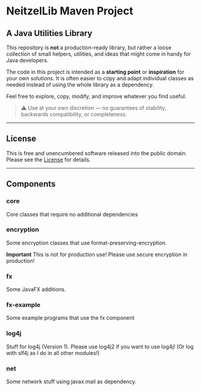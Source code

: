 # NeitzelLib Maven Project

## A Java Utilities Library

This repository is **not** a production-ready library, but rather a loose collection of small helpers, utilities, and ideas that might come in handy for Java developers.

The code in this project is intended as a **starting point** or **inspiration** for your own solutions. It is often easier to copy and adapt individual classes as needed instead of using the whole library as a dependency.

Feel free to explore, copy, modify, and improve whatever you find useful.

> ⚠️ Use at your own discretion — no guarantees of stability, backwards compatibility, or completeness.

---

## License
This is free and unencumbered software released into the public domain. Please see the [License](LICENSE.md) for details.

---

## Components

### core

Core classes that require no additional dependencies

### encryption

Some encryption classes that use format-preserving-encryption.

**Important** This is not for production use! Please use secure encryption in production!

### fx

Some JavaFX additions.

### fx-example

Some example programs that use the fx component

### log4j

Stuff for log4j (Version 1). Please use log4j2 if you want to use log4j! (Or log with slf4j as I do in all other modules!)

### net

Some network stuff using javax.mail as dependency.